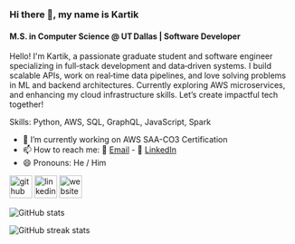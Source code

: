 ### Hi there 👋, my name is Kartik

#### M.S. in Computer Science @ UT Dallas | Software Developer

Hello! I'm Kartik, a passionate graduate student and software engineer specializing in full‑stack development and data‑driven systems. I build scalable APIs, work on real‑time data pipelines, and love solving problems in ML and backend architectures. Currently exploring AWS microservices, and enhancing my cloud infrastructure skills. Let’s create impactful tech together!

Skills: Python, AWS, SQL, GraphQL, JavaScript, Spark

- 🔭 I’m currently working on AWS SAA-CO3 Certification
- 📫 How to reach me: 📧 [Email](mailto:karkerakartik27@gmail.com) - 🔗 [LinkedIn](https://www.linkedin.com/in/kartikkarkera/)
- 😄 Pronouns: He / Him

[<img src='https://cdn.jsdelivr.net/npm/simple-icons@3.0.1/icons/github.svg' alt='github' height='40'>](https://github.com/Kartik11082) [<img src='https://cdn.jsdelivr.net/npm/simple-icons@3.0.1/icons/linkedin.svg' alt='linkedin' height='40'>](https://www.linkedin.com/in/https://www.linkedin.com/in/kartikkarkera//) [<img src='https://cdn.jsdelivr.net/npm/simple-icons@3.0.1/icons/icloud.svg' alt='website' height='40'>](https://portfolio-sepia-chi-86.vercel.app/)

![GitHub stats](https://github-readme-stats.vercel.app/api?username=Kartik11082&show_icons=true)

![GitHub streak stats](https://streak-stats.demolab.com/?user=Kartik11082)
